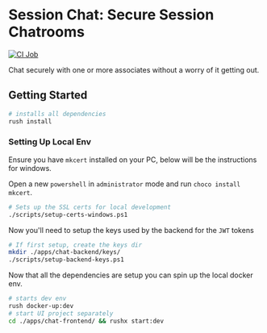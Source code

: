 # Session Chat: Secure Session Chatrooms

[![CI Job](https://github.com/dills122/session-chat/actions/workflows/ci.action.yml/badge.svg)](https://github.com/dills122/session-chat/actions/workflows/ci.action.yml)

Chat securely with one or more associates without a worry of it getting out.

## Getting Started

```bash
# installs all dependencies
rush install
```

### Setting Up Local Env

Ensure you have `mkcert` installed on your PC, below will be the instructions for windows.

Open a new `powershell` in `administrator` mode and run `choco install mkcert`.

```bash
# Sets up the SSL certs for local development
./scripts/setup-certs-windows.ps1
```

Now you'll need to setup the keys used by the backend for the `JWT` tokens

```bash
# If first setup, create the keys dir
mkdir ./apps/chat-backend/keys/
./scripts/setup-backend-keys.ps1
```

Now that all the dependencies are setup you can spin up the local docker env.

```bash
# starts dev env
rush docker-up:dev
# start UI project separately
cd ./apps/chat-frontend/ && rushx start:dev
```
